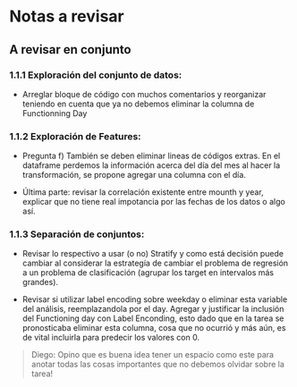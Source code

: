 # Notas a revisar

## A revisar en conjunto

### 1.1.1 Exploración del conjunto de datos:

- Arreglar bloque de código con muchos comentarios y reorganizar teniendo en cuenta que ya no debemos eliminar la columna de Functionning Day

### 1.1.2 Exploración de Features: 

- Pregunta f) También se deben eliminar lineas de códigos extras. En el dataframe perdemos la información acerca del día del mes al hacer la transformación, se propone agregar una columna con el día.

- Última parte: revisar la correlación existente entre mounth y year, explicar que no tiene real impotancia por las fechas de los datos o algo así.

### 1.1.3 Separación de conjuntos:

- Revisar lo respectivo a usar (o no) Stratify y como está decisión puede cambiar al considerar la estrategía de cambiar el problema de regresión a un problema de clasificación (agrupar los target en intervalos más grandes).

- Revisar si utilizar label encoding sobre weekday o eliminar esta variable del análisis, reemplazandola por el day. Agregar y justificar la inclusión del Functioning day con Label Enconding, esto dado que en la tarea se pronosticaba eliminar esta columna, cosa que no ocurrió y más aún, es de vital incluirla para predecir los valores con 0.

> Diego: Opino que es buena idea tener un espacio como este para anotar todas las cosas importantes que no debemos olvidar sobre la tarea!



